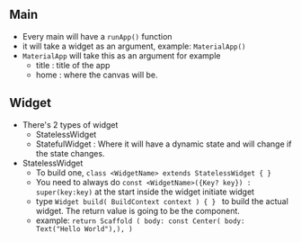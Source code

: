 ## Main

- Every main will have a `runApp()` function
- it will take a widget as an argument, example: `MaterialApp()`
- `MaterialApp` will take this as an argument for example
  - title : title of the app
  - home : where the canvas will be.

## Widget

- There's 2 types of widget
  - StatelessWidget
  - StatefulWidget : Where it will have a dynamic state and will change if the state changes.
- StatelessWidget
  - To build one, `class <WidgetName> extends StatelessWidget { }`
  - You need to always do `const <WidgetName>({Key? key}) : super(key:key)` at the start inside the widget initiate widget
  - type `Widget build( BuildContext context ) { } ` to build the actual widget. The return value is going to be the component.
  - example: `return Scaffold ( body: const Center( body: Text("Hello World"),), )`

